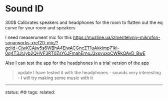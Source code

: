 # Sound ID

300$
Calibrates speakers and headphones for the room to flatten out the eq curve for your room and speakers

I need measerument mic for this https://muzline.ua/izmeritelyniy-mikrofon-sonarworks-xref20-mic/?gclid=CjwKCAjw5s6WBhA4EiwACGncZT1uAkkImp71kl-0q4T3JrJyb2QHVF3RT0ZsY6JFmahErnoJ3xsvuxoCWRkQAvD_BwE

Also I can test the app for the headphones in a trial version of the app

> update
> I have tested it with the headphones - sounds very interesting - I will try making some music with it

---
status: #⚙️ 
tags: 
related: 
